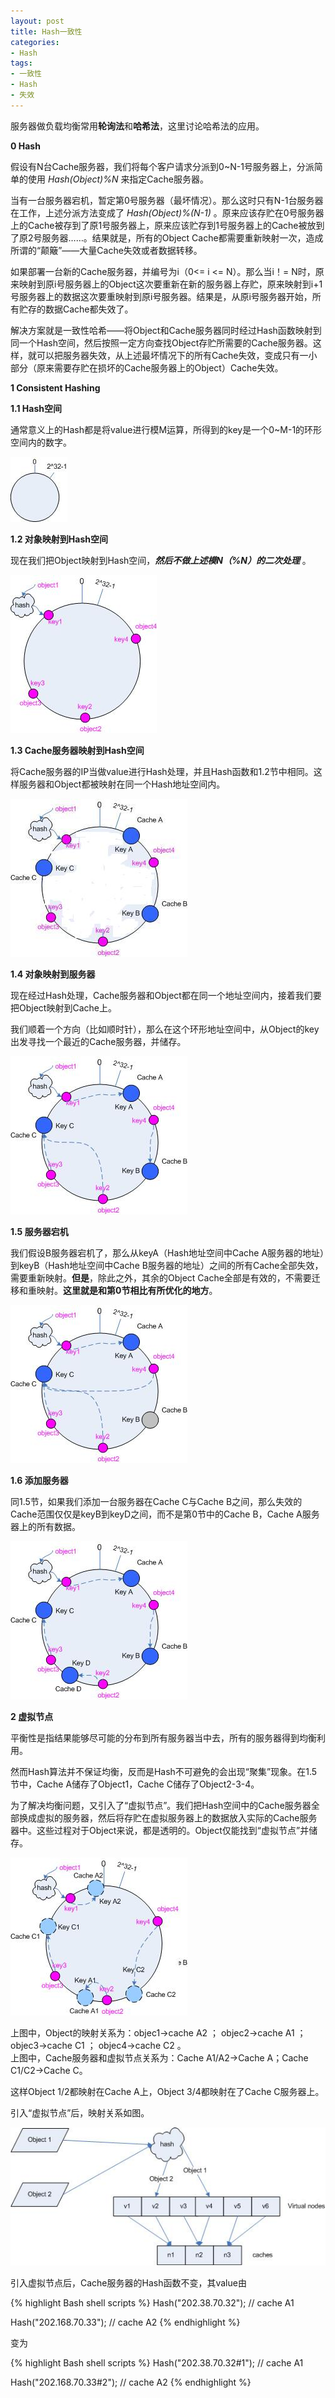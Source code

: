 ```yaml
---
layout: post
title: Hash一致性
categories:
- Hash
tags:
- 一致性
- Hash
- 失效
---
```


服务器做负载均衡常用**轮询法**和**哈希法**，这里讨论哈希法的应用。

**0 Hash**

假设有N台Cache服务器，我们将每个客户请求分派到0~N-1号服务器上，分派简单的使用 *Hash(Object)%N* 来指定Cache服务器。

当有一台服务器宕机，暂定第0号服务器（最坏情况）。那么这时只有N-1台服务器在工作，上述分派方法变成了 *Hash(Object)%(N-1)* 。原来应该存贮在0号服务器上的Cache被存到了原1号服务器上，原来应该贮存到1号服务器上的Cache被放到了原2号服务器……。结果就是，所有的Object Cache都需要重新映射一次，造成所谓的“颠簸”——大量Cache失效或者数据转移。

如果部署一台新的Cache服务器，并编号为i（0<= i <= N）。那么当i！= N时，原来映射到原i号服务器上的Object这次要重新在新的服务器上存贮，原来映射到i+1号服务器上的数据这次要重映射到原i号服务器。结果是，从原i号服务器开始，所有贮存的数据Cache都失效了。

解决方案就是一致性哈希——将Object和Cache服务器同时经过Hash函数映射到同一个Hash空间，然后按照一定方向查找Object存贮所需要的Cache服务器。这样，就可以把服务器失效，从上述最坏情况下的所有Cache失效，变成只有一小部分（原来需要存贮在损坏的Cache服务器上的Object）Cache失效。

**1 Consistent Hashing**

**1.1 Hash空间**

通常意义上的Hash都是将value进行模M运算，所得到的key是一个0~M-1的环形空间内的数字。

![](/images/2014-04-2-1_1-1.JPG)

**1.2 对象映射到Hash空间**

现在我们把Object映射到Hash空间，***然后不做上述模N（%N）的二次处理*** 。

![](/images/2014-04-2-1_2-1.JPG)

**1.3 Cache服务器映射到Hash空间**

将Cache服务器的IP当做value进行Hash处理，并且Hash函数和1.2节中相同。这样服务器和Object都被映射在同一个Hash地址空间内。

![](/images/2014-04-2-1_3-1.JPG)

**1.4 对象映射到服务器**

现在经过Hash处理，Cache服务器和Object都在同一个地址空间内，接着我们要把Object映射到Cache上。

我们顺着一个方向（比如顺时针），那么在这个环形地址空间中，从Object的key出发寻找一个最近的Cache服务器，并储存。

![](/images/2014-04-2-1_4-1.JPG)

**1.5 服务器宕机**

我们假设B服务器宕机了，那么从keyA（Hash地址空间中Cache A服务器的地址）到keyB（Hash地址空间中Cache B服务器的地址）之间的所有Cache全部失效，需要重新映射。**但是**，除此之外，其余的Object Cache全部是有效的，不需要迁移和重映射。**这里就是和第0节相比有所优化的地方**。

![](/images/2014-04-2-1_5-1.JPG)

**1.6 添加服务器**

同1.5节，如果我们添加一台服务器在Cache C与Cache B之间，那么失效的Cache范围仅仅是keyB到keyD之间，而不是第0节中的Cache B，Cache A服务器上的所有数据。

![](/images/2014-04-2-1_6-1.JPG)

**2 虚拟节点**

平衡性是指结果能够尽可能的分布到所有服务器当中去，所有的服务器得到均衡利用。

然而Hash算法并不保证均衡，反而是Hash不可避免的会出现“聚集”现象。在1.5节中，Cache A储存了Object1，Cache C储存了Object2-3-4。

为了解决均衡问题，又引入了“虚拟节点”。我们把Hash空间中的Cache服务器全部换成虚拟的服务器，然后将存贮在虚拟服务器上的数据放入实际的Cache服务器中。这些过程对于Object来说，都是透明的。Object仅能找到“虚拟节点”并储存。

![](/images/2014-04-2-2-1.JPG)

上图中，Object的映射关系为：objec1->cache A2 ； objec2->cache A1 ； objec3->cache C1 ； objec4->cache C2 。  
上图中，Cache服务器和虚拟节点关系为：Cache A1/A2->Cache A；Cache C1/C2->Cache C。

这样Object 1/2都映射在Cache A上，Object 3/4都映射在了Cache C服务器上。

引入“虚拟节点”后，映射关系如图。

![](/images/2014-04-2-2-2.JPG)

引入虚拟节点后，Cache服务器的Hash函数不变，其value由

{% highlight Bash shell scripts %}
Hash("202.38.70.32");  // cache A1

Hash("202.168.70.33");  // cache A2
{% endhighlight %}

变为

{% highlight Bash shell scripts %}
Hash("202.38.70.32#1");  // cache A1

Hash("202.168.70.33#2");  // cache A2
{% endhighlight %}